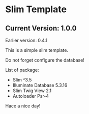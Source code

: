 <h1>Slim Template</h1>
<h2>Current Version: 1.0.0</h2>
<span>Earlier version: 0.4.1</span>


<p>This is a simple silm template.</p>
<p>Do not forget configure the database!</p>

<p>List of package:</p>
<ul>
    <li>Slim ^3.5</li>
    <li>Illuminate Database 5.3.16</li>
    <li>Slim Twig View 2.1</li>
    <li>Autoloader Psr-4</li>
</ul>

<footer>
    <p>Hace a nice day!</p>
</footer>
